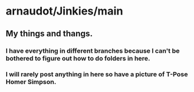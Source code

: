 # arnaudot/Jinkies/main
## My things and thangs. 
### I have everything in different branches because I can't be bothered to figure out how to do folders in here.
### I will rarely post anything in here so have a picture of T-Pose Homer Simpson.
